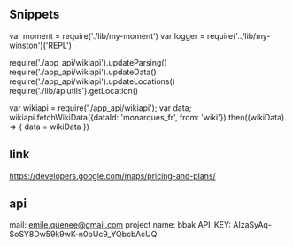 ## Snippets

var moment = require('./lib/my-moment')
var logger = require('../lib/my-winston')('REPL')


require('./app_api/wikiapi').updateParsing()
require('./app_api/wikiapi').updateData()
require('./app_api/wikiapi').updateLocations()
require('./lib/apiutils').getLocation()

var wikiapi = require('./app_api/wikiapi'); var data;
wikiapi.fetchWikiData({dataId: 'monarques_fr', from: 'wiki'}).then((wikiData) => {
  data = wikiData
})


## link

https://developers.google.com/maps/pricing-and-plans/

## api

mail: emile.quenee@gmail.com
project name: bbak
API_KEY: AIzaSyAq-SoSY8Dw59k9wK-n0bUc9_YQbcbAcUQ